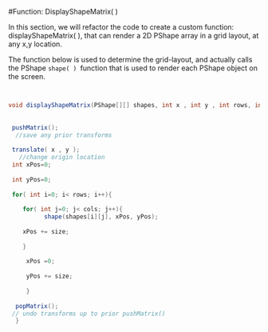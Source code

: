 #Function: DisplayShapeMatrix( )

In this section, we will refactor the code to create a custom function: displayShapeMatrix( ), that can render a 2D PShape array in a grid layout, at any x,y location.

The function below is used to determine the grid-layout, and actually calls the PShape `shape( ) `function that is used to render each PShape object on the screen.


```java

void displayShapeMatrix(PShape[][] shapes, int x , int y , int rows, int cols, int size){      
 
 pushMatrix();  //save any prior transforms  
 
 translate( x , y );   //change origin location 
 int xPos=0;   
 int yPos=0;          
 for( int i=0; i< rows; i++){        
    for( int j=0; j< cols; j++){          shape(shapes[i][j], xPos, yPos);          
    xPos += size;        
    }         
     xPos =0;        
     yPos += size;      
     }  
  popMatrix(); // undo transforms up to prior pushMatrix()
  }
```

